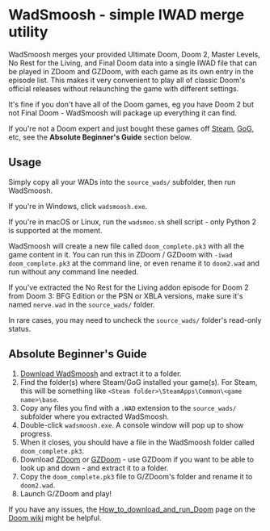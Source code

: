 # WadSmoosh - simple IWAD merge utility

WadSmoosh merges your provided Ultimate Doom, Doom 2, Master Levels, No Rest for the Living, and Final Doom data into a single IWAD file that can be played in ZDoom and GZDoom, with each game as its own entry in the episode list. This makes it very convenient to play all of classic Doom's official releases without relaunching the game with different settings.

It's fine if you don't have all of the Doom games, eg you have Doom 2 but not Final Doom - WadSmoosh will package up everything it can find.

If you're not a Doom expert and just bought these games off [Steam](http://store.steampowered.com/sub/18397/), [GoG](https://www.gog.com/game/doom_ii_final_doom), etc, see the **Absolute Beginner's Guide** section below.

## Usage

Simply copy all your WADs into the `source_wads/` subfolder, then run WadSmoosh.

If you're in Windows, click `wadsmoosh.exe`.

If you're in macOS or Linux, run the `wadsmoo.sh` shell script - only Python 2 is supported at the moment.

WadSmoosh will create a new file called `doom_complete.pk3` with all the game content in it. You can run this in ZDoom / GZDoom with `-iwad doom_complete.pk3` at the command line, or even rename it to `doom2.wad` and run without any command line needed.

If you've extracted the No Rest for the Living addon episode for Doom 2 from Doom 3: BFG Edition or the PSN or XBLA versions, make sure it's named `nerve.wad` in the `source_wads/` folder.

In rare cases, you may need to uncheck the `source_wads/` folder's read-only status.

## Absolute Beginner's Guide

1. [Download WadSmoosh](https://bitbucket.org/JPLeBreton/wadsmoosh/downloads) and extract it to a folder.
2. Find the folder(s) where Steam/GoG installed your game(s). For Steam, this will be something like `<Steam folder>\SteamApps\Common\<game name>\base`.
3. Copy any files you find with a `.WAD` extension to the `source_wads/` subfolder where you extracted WadSmoosh.
4. Double-click `wadsmoosh.exe`. A console window will pop up to show progress.
5. When it closes, you should have a file in the WadSmoosh folder called `doom_complete.pk3`.
6. Download [ZDoom](http://zdoom.org) or [GZDoom](http://gzdoom.drdteam.org) - use GZDoom if you want to be able to look up and down - and extract it to a folder.
7. Copy the `doom_complete.pk3` file to G/ZDoom's folder and rename it to `doom2.wad`.
8. Launch G/ZDoom and play!

If you have any issues, the [How_to_download_and_run_Doom](http://doomwiki.org/wiki/How_to_download_and_run_Doom) page on the [Doom wiki](http://doomwiki.org) might be helpful.